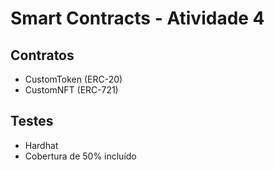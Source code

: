 # Smart Contracts - Atividade 4

## Contratos
- CustomToken (ERC-20)
- CustomNFT (ERC-721)

## Testes
- Hardhat
- Cobertura de 50% incluído
